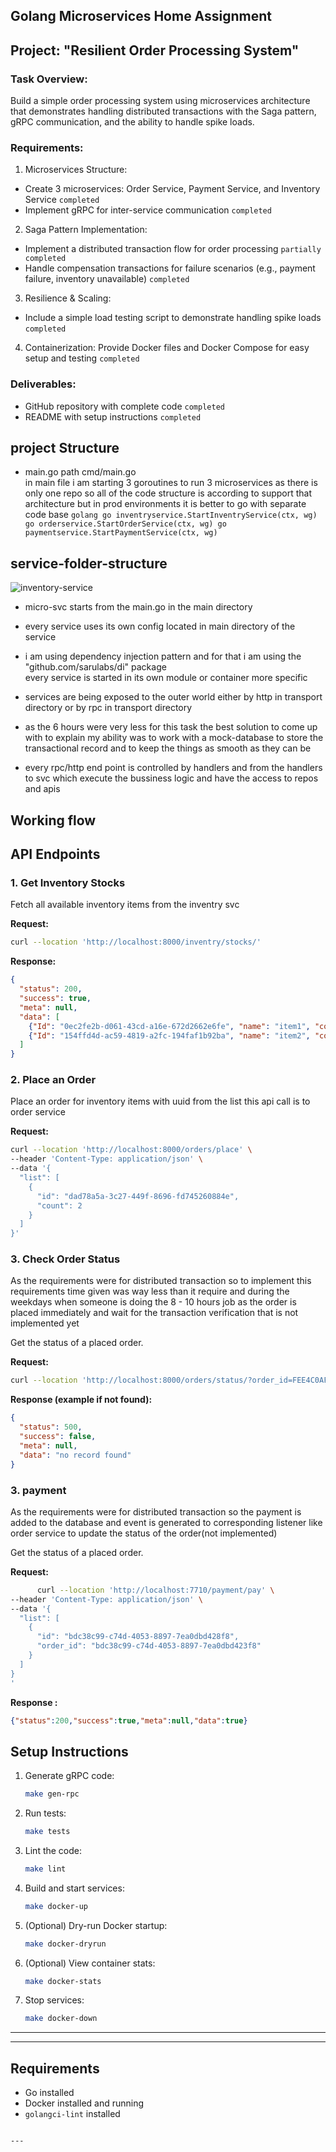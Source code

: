 ## Golang Microservices Home Assignment
## Project: "Resilient Order Processing System"

### Task Overview: 
Build a simple order processing system using microservices architecture that demonstrates handling distributed transactions with the Saga pattern, gRPC communication,
and the ability to handle spike loads.
### Requirements:
1. Microservices Structure:
  -  Create 3 microservices: Order Service, Payment Service, and Inventory Service `completed` 
  -  Implement gRPC for inter-service communication `completed` 
2. Saga Pattern Implementation:
  - Implement a distributed transaction flow for order processing `partially completed`
  - Handle compensation transactions for failure scenarios (e.g., payment
failure, inventory unavailable) `completed`
3. Resilience & Scaling:
  - Include a simple load testing script to demonstrate handling spike loads  `completed`
4. Containerization: Provide Docker files and Docker Compose for easy setup and
testing  `completed`

### Deliverables:
  - GitHub repository with complete code `completed`
  - README with setup instructions  `completed`

## project Structure
  
  -  main.go
    path cmd/main.go  
    in main file i am starting 3 goroutines to run 3 microservices as there is only one repo so all of the code structure is according to support that architecture but in prod environments it is better to go with separate code base
    ```golang
      go inventryservice.StartInventryService(ctx, wg)
      go orderservice.StartOrderService(ctx, wg)
      go paymentservice.StartPaymentService(ctx, wg)
    ``` 
## service-folder-structure
  ![inventory-service](inventrySvc-tree.png)
  - micro-svc starts from the main.go in the main directory
  - every service uses its own config located in main directory of the service
  - i am using dependency injection pattern and for that i am using the "github.com/sarulabs/di" package  
  every service is started in its own module or container more specific
  - services are being exposed to the outer world either by http in transport directory or by rpc in transport directory

  - as the 6 hours were very less for this task the best solution to come up with to explain my ability was to work with a mock-database to store the transactional record and to keep the things as smooth as they can be

  - every rpc/http end point is controlled by handlers and from the handlers to svc which execute the bussiness logic and have the access to repos and apis

## Working flow

## API Endpoints

### 1. Get Inventory Stocks
Fetch all available inventory items from the inventry svc

**Request:**
```bash
curl --location 'http://localhost:8000/inventry/stocks/'
```

**Response:**
```json
{
  "status": 200,
  "success": true,
  "meta": null,
  "data": [
    {"Id": "0ec2fe2b-d061-43cd-a16e-672d2662e6fe", "name": "item1", "count": 10},
    {"Id": "154ffd4d-ac59-4819-a2fc-194faf1b92ba", "name": "item2", "count": 10}
  ]
}
```

### 2. Place an Order
Place an order for inventory items with uuid from the list this api call is to order service

**Request:**
```bash
curl --location 'http://localhost:8000/orders/place' \
--header 'Content-Type: application/json' \
--data '{
  "list": [
    {
      "id": "dad78a5a-3c27-449f-8696-fd745260884e",
      "count": 2
    }
  ]
}'
```

### 3. Check Order Status
As the requirements were for distributed transaction so to implement this requirements time given was way less than it require and during the weekdays when someone is doing the 8 - 10 hours job 
as the order is placed immediately and wait for the transaction verification that is not implemented yet

Get the status of a placed order.

**Request:**
```bash
curl --location 'http://localhost:8000/orders/status/?order_id=FEE4C0AF-6BEA-49AF-81F2-E9E63CC98555'
```

**Response (example if not found):**
```json
{
  "status": 500,
  "success": false,
  "meta": null,
  "data": "no record found"
}
```

### 3. payment

As the requirements were for distributed transaction so the payment is added to the database and event is generated to corresponding listener like order service to update the status of the order(not implemented)

Get the status of a placed order.

**Request:**
```bash
      curl --location 'http://localhost:7710/payment/pay' \
--header 'Content-Type: application/json' \
--data '{
  "list": [
    {
      "id": "bdc38c99-c74d-4053-8897-7ea0dbd428f8",
      "order_id": "bdc38c99-c74d-4053-8897-7ea0dbd423f8"
    }
  ]
}
'
```

**Response :**
```json
{"status":200,"success":true,"meta":null,"data":true}
```

## Setup Instructions

1. Generate gRPC code:
   ```bash
   make gen-rpc
   ```

2. Run tests:
   ```bash
   make tests
   ```

3. Lint the code:
   ```bash
   make lint
   ```

4. Build and start services:
   ```bash
   make docker-up
   ```

5. (Optional) Dry-run Docker startup:
   ```bash
   make docker-dryrun
   ```

6. (Optional) View container stats:
   ```bash
   make docker-stats
   ```

7. Stop services:
   ```bash
   make docker-down
   ```

---

---

## Requirements
- Go installed
- Docker installed and running
- `golangci-lint` installed
```

---


